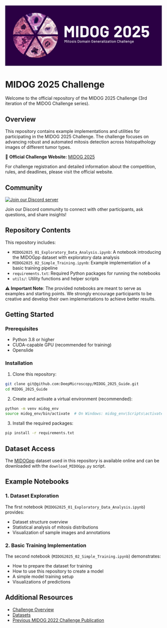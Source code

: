 ![MIDOG 2025 logo](docs/MIDOG_2025_logo_purple.png)

# MIDOG 2025 Challenge

Welcome to the official repository of the MIDOG 2025 Challenge (3rd iteration of the MIDOG Challenge series).

## Overview

This repository contains example implementations and utilities for participating in the MIDOG 2025 Challenge. The challenge focuses on advancing robust and automated mitosis detection across histopathology images of different tumor types.

🔗 **Official Challenge Website:** [MIDOG 2025](https://midog2025.deepmicroscopy.org/)

For challenge registration and detailed information about the competition, rules, and deadlines, please visit the official website.

## Community 

<a href="https://discord.gg/xEuqXjMqTk">
<img src="https://img.shields.io/badge/Discord-%235865F2.svg?style=for-the-badge&logo=discord&logoColor=white" alt="Join our Discord server">
</a>

Join our Discord community to connect with other participants, ask questions, and share insights!

## Repository Contents

This repository includes:

- `MIDOG2025_01_Exploratory_Data_Analysis.ipynb`: A notebook introducing the MIDOGpp dataset with exploratory data analysis
- `MIDOG2025_02_Simple_Training.ipynb`: Example implementation of a basic training pipeline
- `requirements.txt`: Required Python packages for running the notebooks
- `utils/`: Utility functions and helper scripts

⚠️ **Important Note**: The provided notebooks are meant to serve as examples and starting points. We strongly encourage participants to be creative and develop their own implementations to achieve better results.

## Getting Started

### Prerequisites

- Python 3.8 or higher
- CUDA-capable GPU (recommended for training)
- Openslide 

### Installation

1. Clone this repository:
```bash
git clone git@github.com:DeepMicroscopy/MIDOG_2025_Guide.git
cd MIDOG_2025_Guide
```

2. Create and activate a virtual environment (recommended):
```bash
python -m venv midog_env
source midog_env/bin/activate  # On Windows: midog_env\Scripts\activate
```

3. Install the required packages:
```bash
pip install -r requirements.txt
```

## Dataset Access

The [MIDOGpp](https://github.com/DeepMicroscopy/MIDOGpp) dataset used in this repository is available online and can be downloaded with the `download_MIDOGpp.py` script. 

## Example Notebooks

### 1. Dataset Exploration
The first notebook (`MIDOG2025_01_Exploratory_Data_Analysis.ipynb`) provides:
- Dataset structure overview
- Statistical analysis of mitosis distributions
- Visualization of sample images and annotations


### 2. Basic Training Implementation
The second notebook (`MIDOG2025_02_Simple_Training.ipynb`) demonstrates:
- How to prepare the dataset for training
- How to use this repository to create a model 
- A simple model training setup
- Visualizations of predictions


## Additional Resources

- [Challenge Overview](https://zenodo.org/records/15077361)
- [Datasets](https://midog2025.deepmicroscopy.org/datasets/)
- [Previous MIDOG 2022 Challenge Publication](https://www.sciencedirect.com/science/article/pii/S136184152400080X)


